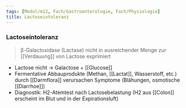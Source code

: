 ```yaml
---
tags: [Modul/m12, Fach/Gastroenterologie, Fach/Physiologie]
title: Lactoseintoleranz
---
```

### Lactoseintoleranz
> β-Galactosidase (Lactase) nicht in ausreichender Menge zur [[Verdauung]] von Lactose exprimiert
- Lactose nicht → Galactose + [[Glucose]]
- Fermentative Abbauprodukte (Methan, [[Lactat]], Wasserstoff, etc.) durch [[Darmflora]] verursachen Symptome (Blähungen, osmotische [[Diarrhoe]])
- Diagnostik: H2-Atemtest nach Lactosebelastung (H2 aus [[Colon]] erscheint im Blut und in der Expirationsluft)
